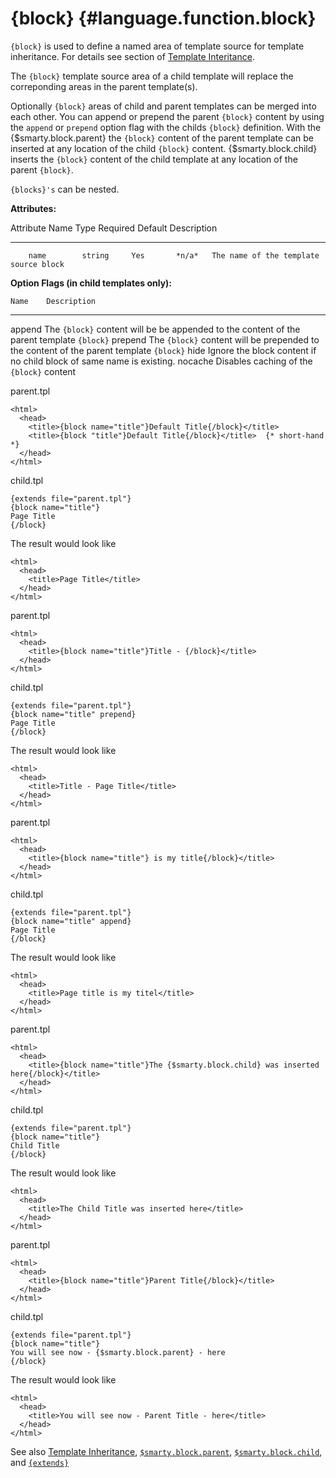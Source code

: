 {block} {#language.function.block}
=======

`{block}` is used to define a named area of template source for template
inheritance. For details see section of [Template
Interitance](#advanced.features.template.inheritance).

The `{block}` template source area of a child template will replace the
correponding areas in the parent template(s).

Optionally `{block}` areas of child and parent templates can be merged
into each other. You can append or prepend the parent `{block}` content
by using the `append` or `prepend` option flag with the childs `{block}`
definition. With the {\$smarty.block.parent} the `{block}` content of
the parent template can be inserted at any location of the child
`{block}` content. {\$smarty.block.child} inserts the `{block}` content
of the child template at any location of the parent `{block}`.

`{blocks}'s` can be nested.

**Attributes:**

   Attribute Name    Type    Required   Default  Description
  ---------------- -------- ---------- --------- ---------------------------------------
        name        string     Yes       *n/a*   The name of the template source block

**Option Flags (in child templates only):**

    Name    Description
  --------- -------------------------------------------------------------------------------------------
   append   The `{block}` content will be be appended to the content of the parent template `{block}`
   prepend  The `{block}` content will be prepended to the content of the parent template `{block}`
    hide    Ignore the block content if no child block of same name is existing.
   nocache  Disables caching of the `{block}` content

parent.tpl


    <html>
      <head>
        <title>{block name="title"}Default Title{/block}</title>
        <title>{block "title"}Default Title{/block}</title>  {* short-hand  *}
      </head>
    </html>

      

child.tpl


    {extends file="parent.tpl"} 
    {block name="title"}
    Page Title
    {/block}

      

The result would look like


    <html>
      <head>
        <title>Page Title</title>
      </head>
    </html>

parent.tpl


    <html>
      <head>
        <title>{block name="title"}Title - {/block}</title>
      </head>
    </html>

      

child.tpl


    {extends file="parent.tpl"} 
    {block name="title" prepend}
    Page Title
    {/block}

      

The result would look like


    <html>
      <head>
        <title>Title - Page Title</title>
      </head>
    </html>

parent.tpl


    <html>
      <head>
        <title>{block name="title"} is my title{/block}</title>
      </head>
    </html>

      

child.tpl


    {extends file="parent.tpl"} 
    {block name="title" append}
    Page Title
    {/block}

      

The result would look like


    <html>
      <head>
        <title>Page title is my titel</title>
      </head>
    </html>

parent.tpl


    <html>
      <head>
        <title>{block name="title"}The {$smarty.block.child} was inserted here{/block}</title>
      </head>
    </html>

      

child.tpl


    {extends file="parent.tpl"} 
    {block name="title"}
    Child Title
    {/block}

      

The result would look like


    <html>
      <head>
        <title>The Child Title was inserted here</title>
      </head>
    </html>

parent.tpl


    <html>
      <head>
        <title>{block name="title"}Parent Title{/block}</title>
      </head>
    </html>

      

child.tpl


    {extends file="parent.tpl"} 
    {block name="title"}
    You will see now - {$smarty.block.parent} - here
    {/block}

      

The result would look like


    <html>
      <head>
        <title>You will see now - Parent Title - here</title>
      </head>
    </html>

See also [Template
Inheritance](#advanced.features.template.inheritance),
[`$smarty.block.parent`](#language.variables.smarty.block.parent),
[`$smarty.block.child`](#language.variables.smarty.block.child), and
[`{extends}`](#language.function.extends)
